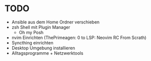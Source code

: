 # TODO

- Ansible aus dem Home Ordner verschieben
- zsh Shell mit Plugin Manager
    - Oh my Posh
- nvim Einrichten (ThePrimeagen: 0 to LSP: Neovim RC From Scrath)
- Syncthing einrichten
- Desktop Umgebung installieren
- Alltagsprogramme + Netzwerktools
